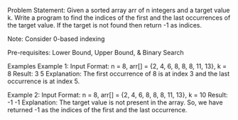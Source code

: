 Problem Statement: Given a sorted array arr of n integers and a target value k. Write a program to find the indices of the first and the last occurrences of the target value. If the target is not found then return -1 as indices.

Note: Consider 0-based indexing

Pre-requisites: Lower Bound,  Upper Bound, & Binary Search

Examples
Example 1:
Input Format: n = 8, arr[] = {2, 4, 6, 8, 8, 8, 11, 13}, k = 8
Result: 3 5
Explanation: The first occurrence of 8 is at index 3 and the last occurrence is at index 5.

Example 2:
Input Format: n = 8, arr[] = {2, 4, 6, 8, 8, 8, 11, 13}, k = 10
Result: -1 -1
Explanation: The target value is not present in the array. So, we have returned -1 as the indices of the first and the last occurrence.
